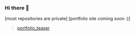 ### Hi there 👋
[most repositories are private]
[portfolio site coming soon :)]

<blockquote class="imgur-embed-pub" lang="en" data-id="a/VG3lHiD"  ><a href="//imgur.com/a/VG3lHiD">portfolio_teaser</a></blockquote><script async src="//s.imgur.com/min/embed.js" charset="utf-8"></script>

<!--
**unabiabram/unabiabram** is a ✨ _special_ ✨ repository because its `README.md` (this file) appears on your GitHub profile.

Here are some ideas to get you started:

- 🔭 I’m currently working on ...
- 🌱 I’m currently learning ...
- 👯 I’m looking to collaborate on ...
- 🤔 I’m looking for help with ...
- 💬 Ask me about ...
- 📫 How to reach me: ...
- 😄 Pronouns: ...
- ⚡ Fun fact: ...
-->
